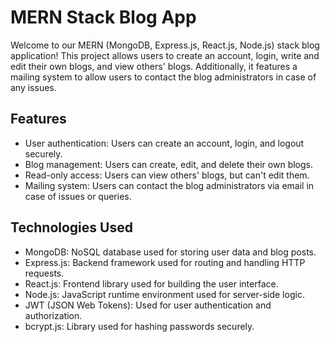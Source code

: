 # MERN Stack Blog App

Welcome to our MERN (MongoDB, Express.js, React.js, Node.js) stack blog application! This project allows users to create an account, login, write and edit their own blogs, and view others' blogs. Additionally, it features a mailing system to allow users to contact the blog administrators in case of any issues.

## Features

- User authentication: Users can create an account, login, and logout securely.
- Blog management: Users can create, edit, and delete their own blogs.
- Read-only access: Users can view others' blogs, but can't edit them.
- Mailing system: Users can contact the blog administrators via email in case of issues or queries.

## Technologies Used

- MongoDB: NoSQL database used for storing user data and blog posts.
- Express.js: Backend framework used for routing and handling HTTP requests.
- React.js: Frontend library used for building the user interface.
- Node.js: JavaScript runtime environment used for server-side logic.
- JWT (JSON Web Tokens): Used for user authentication and authorization.
- bcrypt.js: Library used for hashing passwords securely.
